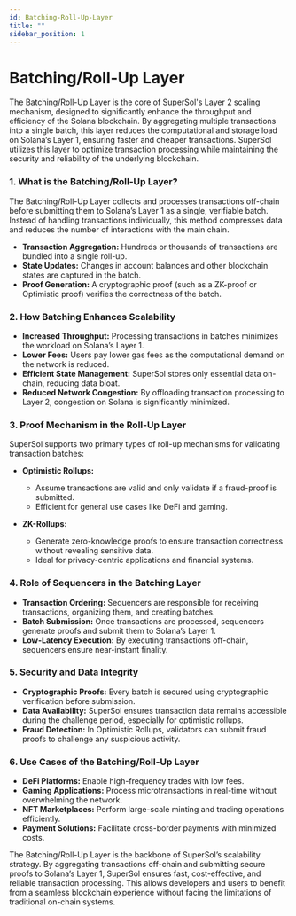 ```yaml
---
id: Batching-Roll-Up-Layer
title: ""
sidebar_position: 1
---
```



# Batching/Roll-Up Layer

The Batching/Roll-Up Layer is the core of SuperSol's Layer 2 scaling mechanism, designed to significantly enhance the throughput and efficiency of the Solana blockchain. By aggregating multiple transactions into a single batch, this layer reduces the computational and storage load on Solana’s Layer 1, ensuring faster and cheaper transactions.
SuperSol utilizes this layer to optimize transaction processing while maintaining the security and reliability of the underlying blockchain.



### 1. What is the Batching/Roll-Up Layer?

The Batching/Roll-Up Layer collects and processes transactions off-chain before submitting them to Solana’s Layer 1 as a single, verifiable batch. Instead of handling transactions individually, this method compresses data and reduces the number of interactions with the main chain.

- **Transaction Aggregation:** Hundreds or thousands of transactions are bundled into a single roll-up.
- **State Updates:** Changes in account balances and other blockchain states are captured in the batch.
- **Proof Generation:** A cryptographic proof (such as a ZK-proof or Optimistic proof) verifies the correctness of the batch.



### 2. How Batching Enhances Scalability

- **Increased Throughput:** Processing transactions in batches minimizes the workload on Solana’s Layer 1.
- **Lower Fees:** Users pay lower gas fees as the computational demand on the network is reduced.
- **Efficient State Management:** SuperSol stores only essential data on-chain, reducing data bloat.
- **Reduced Network Congestion:** By offloading transaction processing to Layer 2, congestion on Solana is significantly minimized.



### 3. Proof Mechanism in the Roll-Up Layer

SuperSol supports two primary types of roll-up mechanisms for validating transaction batches:

- **Optimistic Rollups:**
  - Assume transactions are valid and only validate if a fraud-proof is submitted.
  - Efficient for general use cases like DeFi and gaming.

- **ZK-Rollups:**
  - Generate zero-knowledge proofs to ensure transaction correctness without revealing sensitive data.
  - Ideal for privacy-centric applications and financial systems.



### 4. Role of Sequencers in the Batching Layer

- **Transaction Ordering:** Sequencers are responsible for receiving transactions, organizing them, and creating batches.
- **Batch Submission:** Once transactions are processed, sequencers generate proofs and submit them to Solana’s Layer 1.
- **Low-Latency Execution:** By executing transactions off-chain, sequencers ensure near-instant finality.



### 5. Security and Data Integrity

- **Cryptographic Proofs:** Every batch is secured using cryptographic verification before submission.
- **Data Availability:** SuperSol ensures transaction data remains accessible during the challenge period, especially for optimistic rollups.
- **Fraud Detection:** In Optimistic Rollups, validators can submit fraud proofs to challenge any suspicious activity.



### 6. Use Cases of the Batching/Roll-Up Layer

- **DeFi Platforms:** Enable high-frequency trades with low fees.
- **Gaming Applications:** Process microtransactions in real-time without overwhelming the network.
- **NFT Marketplaces:** Perform large-scale minting and trading operations efficiently.
- **Payment Solutions:** Facilitate cross-border payments with minimized costs.


The Batching/Roll-Up Layer is the backbone of SuperSol’s scalability strategy. By aggregating transactions off-chain and submitting secure proofs to Solana’s Layer 1, SuperSol ensures fast, cost-effective, and reliable transaction processing. This allows developers and users to benefit from a seamless blockchain experience without facing the limitations of traditional on-chain systems.
